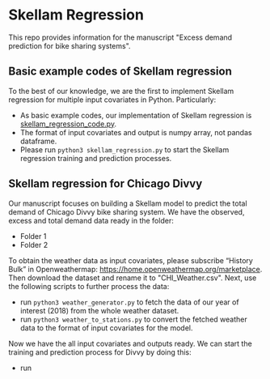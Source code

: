 # Skellam Regression

This repo provides information for the manuscript "Excess demand prediction for bike sharing systems".

## Basic example codes of Skellam regression

To the best of our knowledge, we are the first to implement Skellam regression for multiple input covariates in Python. Particularly:
* As basic example codes, our implementation of Skellam regression is [skellam_regression_code.py](skellam_regression_code.py).
* The format of input covariates and output is numpy array, not pandas dataframe. 
* Please run `python3 skellam_regression.py` to start the Skellam regression training and prediction processes.

## Skellam regression for Chicago Divvy

Our manuscript focuses on building a Skellam model to predict the total demand of Chicago Divvy bike sharing system. We have the observed, excess and total demand data ready in the folder:
* Folder 1
* Folder 2

To obtain the weather data as input covariates, please subscribe “History Bulk” in Openweathermap: https://home.openweathermap.org/marketplace. Then download the dataset and rename it to "CHI_Weather.csv". Next, use the following scripts to further process the data:
* run `python3 weather_generator.py` to fetch the data of our year of interest (2018) from the whole weather dataset.
* run `python3 weather_to_stations.py` to convert the fetched weather data to the format of input covariates for the model.

Now we have the all input covariates and outputs ready. We can start the training and prediction process for Divvy by doing this:
* run
